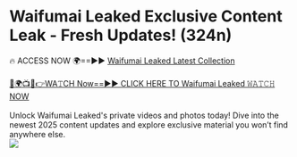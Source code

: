 # Waifumai Leaked Exclusive Content Leak - Fresh Updates! (324n)

🔥 ACCESS NOW 🌍==►► <a href="https://tinyurl.com/kvy9nzfs" rel="nofollow">Waifumai Leaked Latest Collection</a>
<br><br>
[🔴🌍📺📱👉WA𝚃CH Now==►► CLICK HERE TO Waifumai Leaked 𝚆𝙰𝚃𝙲𝙷 NOW](https://tinyurl.com/kvy9nzfs)
<br><br>
Unlock Waifumai Leaked's private videos and photos today! Dive into the newest 2025 content updates and explore exclusive material you won’t find anywhere else.
<br>
<a href="https://tinyurl.com/kvy9nzfs" rel="nofollow" data-target="animated-image.originalLink"><img src="https://camo.githubusercontent.com/8a4f000d20f83aca3bf7ec5f350d767afa0574a8a352519fd8cfa583a6f93a33/68747470733a2f2f692e696d6775722e636f6d2f644a486b345a712e676966" data-canonical-src="https://i.imgur.com/dJHk4Zq.gif" style="max-width: 100%; display: inline-block;" data-target="animated-image.originalImage"></a>
<br>
